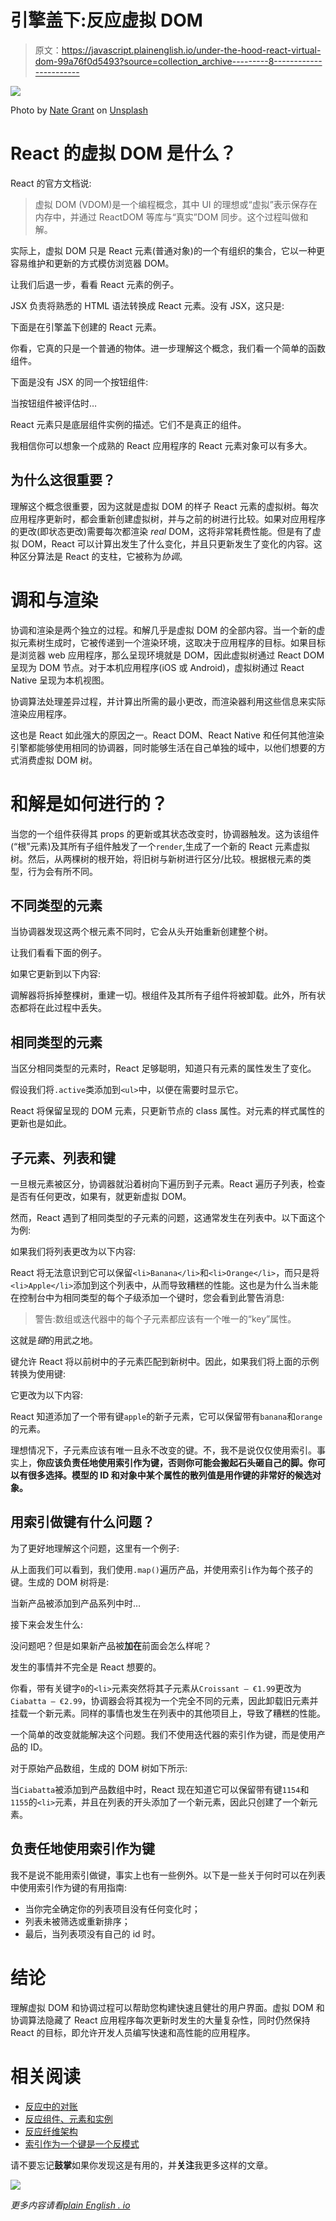 # 引擎盖下:反应虚拟 DOM

> 原文：<https://javascript.plainenglish.io/under-the-hood-react-virtual-dom-99a76f0d5493?source=collection_archive---------8----------------------->

![](img/b2df63ec84608d236adc9817cf92a0df.png)

Photo by [Nate Grant](https://unsplash.com/@nateggrant?utm_source=unsplash&utm_medium=referral&utm_content=creditCopyText) on [Unsplash](https://unsplash.com/s/photos/coding?utm_source=unsplash&utm_medium=referral&utm_content=creditCopyText)

# React 的虚拟 DOM 是什么？

React 的官方文档说:

> 虚拟 DOM (VDOM)是一个编程概念，其中 UI 的理想或“虚拟”表示保存在内存中，并通过 ReactDOM 等库与“真实”DOM 同步。这个过程叫做和解。

实际上，虚拟 DOM 只是 React 元素(普通对象)的一个有组织的集合，它以一种更容易维护和更新的方式模仿浏览器 DOM。

让我们后退一步，看看 React 元素的例子。

JSX 负责将熟悉的 HTML 语法转换成 React 元素。没有 JSX，这只是:

下面是在引擎盖下创建的 React 元素。

你看，它真的只是一个普通的物体。进一步理解这个概念，我们看一个简单的函数组件。

下面是没有 JSX 的同一个按钮组件:

当按钮组件被评估时…

React 元素只是底层组件实例的描述。它们不是真正的组件。

我相信你可以想象一个成熟的 React 应用程序的 React 元素对象可以有多大。

## 为什么这很重要？

理解这个概念很重要，因为这就是虚拟 DOM 的样子 React 元素的虚拟树。每次应用程序更新时，都会重新创建虚拟树，并与之前的树进行比较。如果对应用程序的更改(即状态更改)需要每次都渲染 *real* DOM，这将非常耗费性能。但是有了虚拟 DOM，React 可以计算出发生了什么变化，并且只更新发生了变化的内容。这种区分算法是 React 的支柱，它被称为*协调*。

# 调和与渲染

协调和渲染是两个独立的过程。和解几乎是虚拟 DOM 的全部内容。当一个新的虚拟元素树生成时，它被传递到一个渲染环境，这取决于应用程序的目标。如果目标是浏览器 web 应用程序，那么呈现环境就是 DOM，因此虚拟树通过 React DOM 呈现为 DOM 节点。对于本机应用程序(iOS 或 Android)，虚拟树通过 React Native 呈现为本机视图。

协调算法处理差异过程，并计算出所需的最小更改，而渲染器利用这些信息来实际渲染应用程序。

这也是 React 如此强大的原因之一。React DOM、React Native 和任何其他渲染引擎都能够使用相同的协调器，同时能够生活在自己单独的域中，以他们想要的方式消费虚拟 DOM 树。

# 和解是如何进行的？

当您的一个组件获得其 props 的更新或其状态改变时，协调器触发。这为该组件(“根”元素)及其所有子组件触发了一个`render`,生成了一个新的 React 元素虚拟树。然后，从两棵树的根开始，将旧树与新树进行区分/比较。根据根元素的类型，行为会有所不同。

## 不同类型的元素

当协调器发现这两个根元素不同时，它会从头开始重新创建整个树。

让我们看看下面的例子。

如果它更新到以下内容:

调解器将拆掉整棵树，重建一切。根组件及其所有子组件将被卸载。此外，所有状态都将在此过程中丢失。

## 相同类型的元素

当区分相同类型的元素时，React 足够聪明，知道只有元素的属性发生了变化。

假设我们将`.active`类添加到`<ul>`中，以便在需要时显示它。

React 将保留呈现的 DOM 元素，只更新节点的 class 属性。对元素的样式属性的更新也是如此。

## 子元素、列表和键

一旦根元素被区分，协调器就沿着树向下遍历到子元素。React 遍历子列表，检查是否有任何更改，如果有，就更新虚拟 DOM。

然而，React 遇到了相同类型的子元素的问题，这通常发生在列表中。以下面这个为例:

如果我们将列表更改为以下内容:

React 将无法意识到它可以保留`<li>Banana</li>`和`<li>Orange</li>`，而只是将`<li>Apple</li>`添加到这个列表中，从而导致糟糕的性能。这也是为什么当未能在控制台中为相同类型的每个子级添加一个键时，您会看到此警告消息:

> 警告:数组或迭代器中的每个子元素都应该有一个唯一的“key”属性。

这就是*键*的用武之地。

键允许 React 将以前树中的子元素匹配到新树中。因此，如果我们将上面的示例转换为使用键:

它更改为以下内容:

React 知道添加了一个带有键`apple`的新子元素，它可以保留带有`banana`和`orange`的元素。

理想情况下，子元素应该有唯一且永不改变的键。不，我不是说仅仅使用索引。事实上，**你应该负责任地使用索引作为键，否则你可能会搬起石头砸自己的脚。你可以有很多选择。模型的 ID 和对象中某个属性的散列值是用作键的非常好的候选对象。**

## 用索引做键有什么问题？

为了更好地理解这个问题，这里有一个例子:

从上面我们可以看到，我们使用`.map()`遍历产品，并使用索引`i`作为每个孩子的键。生成的 DOM 树将是:

当新产品被添加到产品系列中时…

接下来会发生什么:

没问题吧？但是如果新产品被**加在**前面会怎么样呢？

发生的事情并不完全是 React 想要的。

你看，带有关键字`0`的`<li>`元素突然将其子元素从`Croissant — €1.99`更改为`Ciabatta — €2.99`，协调器会将其视为一个完全不同的元素，因此卸载旧元素并挂载一个新元素。同样的事情也发生在列表中的其他项目上，导致了糟糕的性能。

一个简单的改变就能解决这个问题。我们不使用迭代器的索引作为键，而是使用产品的 ID。

对于原始产品数组，生成的 DOM 树如下所示:

当`Ciabatta`被添加到产品数组中时，React 现在知道它可以保留带有键`1154`和`1155`的`<li>`元素，并且在列表的开头添加了一个新元素，因此只创建了一个新元素。

## 负责任地使用索引作为键

我不是说不能用索引做键，事实上也有一些例外。以下是一些关于何时可以在列表中使用索引作为键的有用指南:

*   当你完全确定你的列表项目没有任何变化时；
*   列表未被筛选或重新排序；
*   最后，当列表项没有自己的 id 时。

# 结论

理解虚拟 DOM 和协调过程可以帮助您构建快速且健壮的用户界面。虚拟 DOM 和协调算法隐藏了 React 应用程序每次更新时发生的大量复杂性，同时仍然保持 React 的目标，即允许开发人员编写快速和高性能的应用程序。

# 相关阅读

*   [反应中的对账](https://reactjs.org/docs/reconciliation.html)
*   [反应组件、元素和实例](https://reactjs.org/blog/2015/12/18/react-components-elements-and-instances.html)
*   [反应纤维架构](https://github.com/acdlite/react-fiber-architecture)
*   [索引作为一个键是一个反模式](https://robinpokorny.medium.com/index-as-a-key-is-an-anti-pattern-e0349aece318)

请不要忘记**鼓掌**如果你发现这是有用的，并**关注**我更多这样的文章。

![](img/82627e1cd7a59167ac47977cf30550b5.png)

*更多内容请看*[*plain English . io*](http://plainenglish.io/)